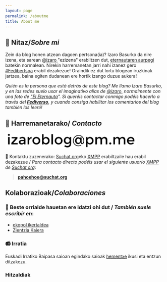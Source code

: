 ```yaml
---
layout: page
permalink: /aboutme
title: About me
---
```

## 👤 Nitaz/*Sobre mi*
Zein da blog honen atzean dagoen pertsona(ia)? Izaro Basurko da nire izena, eta sarean <a href="https://pleroma.libretux.com/izaro" target="_blank" rel="noopener">@izaro </a>"ezizena" erabiltzen dut, <a href="http://" target="_blank" rel="noopener">eternautaren aurpegi</a> batekin normalean. Nirekin harremanetan jarri nahi izanez gero [#Fedibertsoa](https://pleroma.libretux.com/izaro) erabil dezakezue! Oraindik ez dut lortu blogean iruzkinak jartzea, baina egiten dudanean ere hortik izango duzue aukera!

*Quién es la persona que está detrás de este blog? Me llamo Izaro Basurko, y en las redes suelo usar el imaginativo alias de <a href="https://pleroma.libretux.com/izaro">@izaro,</a> normalmente con una foto de <a href="https://es.wikipedia.org/wiki/El_Eternauta." target="_blank" rel="noopener">"El Eternauta</a>".  Si queréis contactar conmigo podéis hacerlo a través del [**Fediverso**](https://pleroma.libretux.com/izaro), y cuando consiga habilitar los comentarios del blog también los leeré!*

## 📨 Harremanetarako/ *Contacto*

 ![email](https://raw.githubusercontent.com/IzaroBlog/IzaroBlog.github.io/main/_pages/izaro.helbidea.png)

💬 Kontaktu zuzenerako: [Suchat.org](https://www.suchat.org/)eko [XMPP](https://eu.wikipedia.org/wiki/Extensible_Messaging_and_Presence_Protocol) erabiltzaile hau erabil dezakezue / *Para contacto directo podéis usar el siguiente usuario [XMPP](https://es.wikipedia.org/wiki/Extensible_Messaging_and_Presence_Protocol) de [Suchat.org](https://www.suchat.org/)*:
  > **pahoehoe@suchat.org**  

## Kolaborazioak/*Colaboraciones*

### 📝 Beste orrialde hauetan ere idatzi ohi dut / *También suele escribir en*:

- [ekopol ikertaldea](https://ekopol.eus/eu/)
- [Zientzia Kaiera](https://zientziakaiera.eus/)

### 📻 Irratia
Euskadi Irratiko Baipasa saioan egindako saioak [hementxe](https://izaroblog.github.io/collaborations/Baipasa) ikusi eta entzun ditzakezu.

### Hitzaldiak




